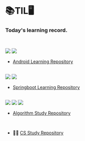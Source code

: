 # 📚TIL🖥
### Today's learning record.
<br/>

<img src="https://img.shields.io/badge/android-3DDC84?style=flat-square&logo=Android&logoColor=white"/> <img src="https://img.shields.io/badge/kotlin-7F52FF?style=flat-square&logo=kotlin&logoColor=white"/>

- [ Android Learning Repository](https://github.com/KIMTHE/study_Android)

<br/>
<img src="https://img.shields.io/badge/Spring Boot-6DB33F?style=flat-square&logo=Spring Boot&logoColor=white"/> <img src="https://img.shields.io/badge/kotlin-7F52FF?style=flat-square&logo=kotlin&logoColor=white"/>

- [Springboot Learning Repository](https://github.com/KIMTHE/study_springboot)

<br/>
<img src="https://img.shields.io/badge/Algorithms-00BCB4?style=flat-square&logo=The Algorithms&logoColor=white"/> <img src="https://img.shields.io/badge/python-3776AB?style=flat-square&logo=Python&logoColor=white"/> <img src="https://img.shields.io/badge/MySQL-4479A1?style=flat-square&logo=MySQL&logoColor=white"/>

- [Algorithm Study Repository](https://github.com/KIMTHE/algorithm-study)

<br/>

- 👨‍💻 [CS Study Repository](https://github.com/KIMTHE/CS-study)
